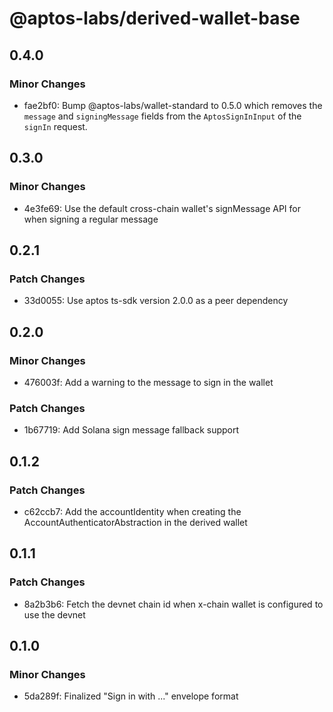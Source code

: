 # @aptos-labs/derived-wallet-base

## 0.4.0

### Minor Changes

- fae2bf0: Bump @aptos-labs/wallet-standard to 0.5.0 which removes the `message` and `signingMessage` fields from the `AptosSignInInput` of the `signIn` request.

## 0.3.0

### Minor Changes

- 4e3fe69: Use the default cross-chain wallet's signMessage API for when signing a regular message

## 0.2.1

### Patch Changes

- 33d0055: Use aptos ts-sdk version 2.0.0 as a peer dependency

## 0.2.0

### Minor Changes

- 476003f: Add a warning to the message to sign in the wallet

### Patch Changes

- 1b67719: Add Solana sign message fallback support

## 0.1.2

### Patch Changes

- c62ccb7: Add the accountIdentity when creating the AccountAuthenticatorAbstraction in the derived wallet

## 0.1.1

### Patch Changes

- 8a2b3b6: Fetch the devnet chain id when x-chain wallet is configured to use the devnet

## 0.1.0

### Minor Changes

- 5da289f: Finalized "Sign in with ..." envelope format

